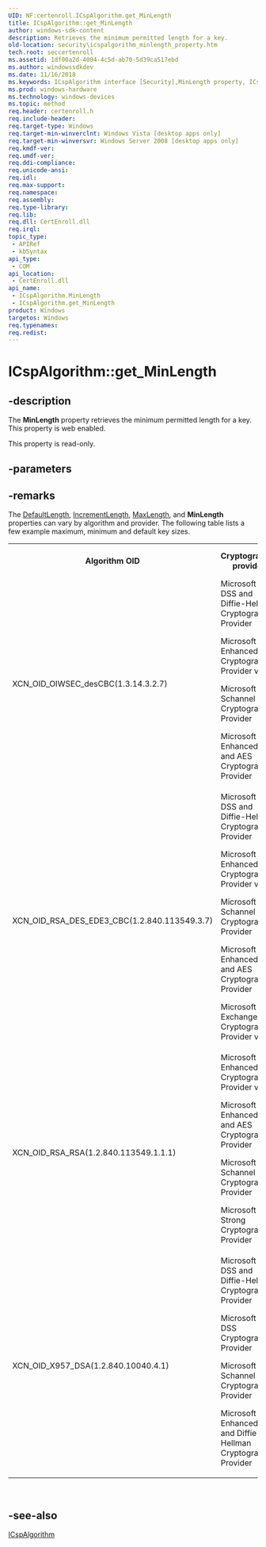 ```yaml
---
UID: NF:certenroll.ICspAlgorithm.get_MinLength
title: ICspAlgorithm::get_MinLength
author: windows-sdk-content
description: Retrieves the minimum permitted length for a key.
old-location: security\icspalgorithm_minlength_property.htm
tech.root: seccertenroll
ms.assetid: 1df00a2d-4004-4c5d-ab70-5d39ca517ebd
ms.author: windowssdkdev
ms.date: 11/16/2018
ms.keywords: ICspAlgorithm interface [Security],MinLength property, ICspAlgorithm.MinLength, ICspAlgorithm.get_MinLength, ICspAlgorithm::MinLength, ICspAlgorithm::get_MinLength, MinLength property [Security], MinLength property [Security],ICspAlgorithm interface, certenroll/ICspAlgorithm::MinLength, certenroll/ICspAlgorithm::get_MinLength, get_MinLength, security.icspalgorithm_minlength_property
ms.prod: windows-hardware
ms.technology: windows-devices
ms.topic: method
req.header: certenroll.h
req.include-header: 
req.target-type: Windows
req.target-min-winverclnt: Windows Vista [desktop apps only]
req.target-min-winversvr: Windows Server 2008 [desktop apps only]
req.kmdf-ver: 
req.umdf-ver: 
req.ddi-compliance: 
req.unicode-ansi: 
req.idl: 
req.max-support: 
req.namespace: 
req.assembly: 
req.type-library: 
req.lib: 
req.dll: CertEnroll.dll
req.irql: 
topic_type:
 - APIRef
 - kbSyntax
api_type:
 - COM
api_location:
 - CertEnroll.dll
api_name:
 - ICspAlgorithm.MinLength
 - ICspAlgorithm.get_MinLength
product: Windows
targetos: Windows
req.typenames: 
req.redist: 
---
```


# ICspAlgorithm::get_MinLength


## -description


The <b>MinLength</b> property retrieves the minimum permitted length for a key. This property is web enabled.

This property is read-only.


## -parameters


## -remarks



The <a href="https://msdn.microsoft.com/03a487e0-5ba4-4065-86e9-bed667db6ff9">DefaultLength</a>, <a href="https://msdn.microsoft.com/296ad5b4-d0c1-4fd8-ab55-6ee15b5599b7">IncrementLength</a>, <a href="https://msdn.microsoft.com/516afaa4-0317-4f05-87e7-bd614b428ccb">MaxLength</a>, and <b>MinLength</b> properties can vary by algorithm and provider. The following table lists a few example maximum, minimum and default key sizes.<table>
<tr>
<th>Algorithm OID</th>
<th>Cryptographic provider</th>
<th>Key length (bits)</th>
</tr>
<tr>
<td>XCN_OID_OIWSEC_desCBC(1.3.14.3.2.7)

</td>
<td>
Microsoft Base DSS and Diffie-Hellman Cryptographic Provider

Microsoft Enhanced Cryptographic Provider v1.0

Microsoft DH Schannel Cryptographic Provider

Microsoft Enhanced RSA and AES Cryptographic Provider

</td>
<td>
Minimum: 56

Maximum: 56

Default: 56

</td>
</tr>
<tr>
<td>XCN_OID_RSA_DES_EDE3_CBC(1.2.840.113549.3.7)

</td>
<td>
Microsoft Base DSS and Diffie-Hellman Cryptographic Provider

Microsoft Enhanced Cryptographic Provider v1.0

Microsoft DH Schannel Cryptographic Provider

Microsoft Enhanced RSA and AES Cryptographic Provider

Microsoft Exchange Cryptographic Provider v1.0

</td>
<td>
Minimum: 168

Maximum: 168

Default: 168

</td>
</tr>
<tr>
<td>XCN_OID_RSA_RSA(1.2.840.113549.1.1.1)

</td>
<td>
Microsoft Enhanced Cryptographic Provider v1.0

Microsoft Enhanced RSA and AES Cryptographic Provider

Microsoft RSA Schannel Cryptographic Provider

Microsoft Strong Cryptographic Provider

</td>
<td>
Minimum: 384

Maximum: 16,384

Default: 1,024

Increment: 8

</td>
</tr>
<tr>
<td>XCN_OID_X957_DSA(1.2.840.10040.4.1)

</td>
<td>
Microsoft Base DSS and Diffie-Hellman Cryptographic Provider

Microsoft Base DSS Cryptographic Provider

Microsoft DH Schannel Cryptographic Provider

Microsoft Enhanced DSS and Diffie-Hellman Cryptographic Provider

</td>
<td>
Minimum: 512

Maximum: 1,024

Default: 1,024

Increment: 64

</td>
</tr>
</table>
 






## -see-also




<a href="https://msdn.microsoft.com/08eba616-2e96-40cd-9fda-8549de98c138">ICspAlgorithm</a>
 

 

